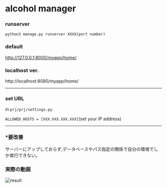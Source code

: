 # alcohol manager

### runserver

```python3 manage.py runserver XXXX(port number)```

### default

http://127.0.0.1:8000/myapp/home/

### localhost ver.

http://localhost:8080/myapp/home/

___
### set URL

in `prj/prj/settings.py`

`ALLOWED_HOSTS = [XXX.XXX.XXX.XXX]`(set your IP address)

___
### *要改善

サーバーにアップしておらず,データベースやパス指定の関係で自分の環境でしか実行できない。

### 実際の動画

![result](https://github.com/IsHYuhi/health_hack_a_thon/blob/gif/myappgif.gif?raw=true)
